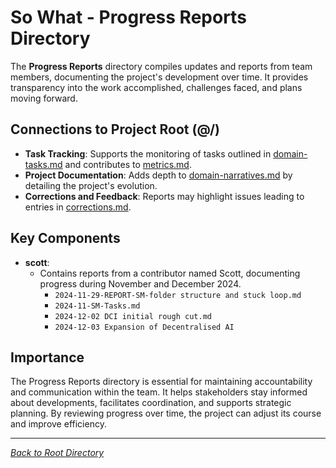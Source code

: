 # So What - Progress Reports Directory

The **Progress Reports** directory compiles updates and reports from team members, documenting the project's development over time. It provides transparency into the work accomplished, challenges faced, and plans moving forward.

## Connections to Project Root (@/)

- **Task Tracking**: Supports the monitoring of tasks outlined in [domain-tasks.md](/domain-tasks.md) and contributes to [metrics.md](/metrics.md).
- **Project Documentation**: Adds depth to [domain-narratives.md](/domain-narratives.md) by detailing the project's evolution.
- **Corrections and Feedback**: Reports may highlight issues leading to entries in [corrections.md](/corrections.md).

## Key Components

- **scott**:
  - Contains reports from a contributor named Scott, documenting progress during November and December 2024.
    - `2024-11-29-REPORT-SM-folder structure and stuck loop.md`
    - `2024-11-SM-Tasks.md`
    - `2024-12-02 DCI initial rough cut.md`
    - `2024-12-03 Expansion of Decentralised AI`

## Importance

The Progress Reports directory is essential for maintaining accountability and communication within the team. It helps stakeholders stay informed about developments, facilitates coordination, and supports strategic planning. By reviewing progress over time, the project can adjust its course and improve efficiency.

---

*[Back to Root Directory](/)* 